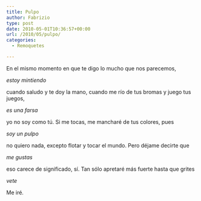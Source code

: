 ```yaml
---
title: Pulpo
author: Fabrizio
type: post
date: 2010-05-01T10:36:57+00:00
url: /2010/05/pulpo/
categories:
  - Remoquetes

---
```

En el mismo momento en que te digo lo mucho que nos parecemos,

_estoy mintiendo_

cuando saludo y te doy la mano, cuando me río de tus bromas y juego tus juegos,

_es una farsa_

yo no soy como tú. Si me tocas, me mancharé de tus colores, pues

_soy un pulpo_

no quiero nada, excepto flotar y tocar el mundo. Pero déjame decirte que

_me gustas_

eso carece de significado, sí. Tan sólo apretaré más fuerte hasta que grites

_vete_

Me iré.